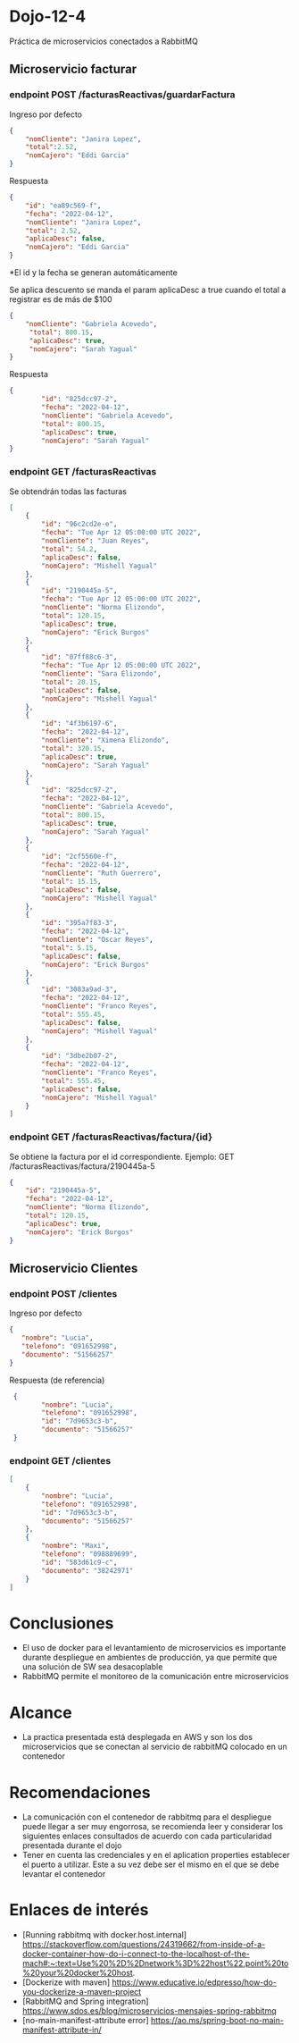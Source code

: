 # Dojo-12-4

Práctica de microservicios conectados a RabbitMQ

## Microservicio facturar
### endpoint POST /facturasReactivas/guardarFactura
Ingreso por defecto
```json
{
    "nomCliente": "Janira Lopez",
    "total":2.52,
    "nomCajero": "Eddi Garcia"
}
```
Respuesta
```json
{
    "id": "ea89c569-f",
    "fecha": "2022-04-12",
    "nomCliente": "Janira Lopez",
    "total": 2.52,
    "aplicaDesc": false,
    "nomCajero": "Eddi Garcia"
}
```
*El id y la fecha se generan automáticamente

Se aplica descuento se manda el param aplicaDesc a true cuando el total a registrar es de más de $100
```json
{
    "nomCliente": "Gabriela Acevedo",
     "total": 800.15,
     "aplicaDesc": true,
     "nomCajero": "Sarah Yagual"
}
```
Respuesta
```json
{
        "id": "825dcc97-2",
        "fecha": "2022-04-12",
        "nomCliente": "Gabriela Acevedo",
        "total": 800.15,
        "aplicaDesc": true,
        "nomCajero": "Sarah Yagual"
}
```
### endpoint GET /facturasReactivas
Se obtendrán todas las facturas
```json
[
    {
        "id": "96c2cd2e-e",
        "fecha": "Tue Apr 12 05:00:00 UTC 2022",
        "nomCliente": "Juan Reyes",
        "total": 54.2,
        "aplicaDesc": false,
        "nomCajero": "Mishell Yagual"
    },
    {
        "id": "2190445a-5",
        "fecha": "Tue Apr 12 05:00:00 UTC 2022",
        "nomCliente": "Norma Elizondo",
        "total": 120.15,
        "aplicaDesc": true,
        "nomCajero": "Erick Burgos"
    },
    {
        "id": "07ff88c6-3",
        "fecha": "Tue Apr 12 05:00:00 UTC 2022",
        "nomCliente": "Sara Elizondo",
        "total": 20.15,
        "aplicaDesc": false,
        "nomCajero": "Mishell Yagual"
    },
    {
        "id": "4f3b6197-6",
        "fecha": "2022-04-12",
        "nomCliente": "Ximena Elizondo",
        "total": 320.15,
        "aplicaDesc": true,
        "nomCajero": "Sarah Yagual"
    },
    {
        "id": "825dcc97-2",
        "fecha": "2022-04-12",
        "nomCliente": "Gabriela Acevedo",
        "total": 800.15,
        "aplicaDesc": true,
        "nomCajero": "Sarah Yagual"
    },
    {
        "id": "2cf5560e-f",
        "fecha": "2022-04-12",
        "nomCliente": "Ruth Guerrero",
        "total": 15.15,
        "aplicaDesc": false,
        "nomCajero": "Mishell Yagual"
    },
    {
        "id": "395a7f83-3",
        "fecha": "2022-04-12",
        "nomCliente": "Oscar Reyes",
        "total": 5.15,
        "aplicaDesc": false,
        "nomCajero": "Erick Burgos"
    },
    {
        "id": "3083a9ad-3",
        "fecha": "2022-04-12",
        "nomCliente": "Franco Reyes",
        "total": 555.45,
        "aplicaDesc": false,
        "nomCajero": "Mishell Yagual"
    },
    {
        "id": "3dbe2b07-2",
        "fecha": "2022-04-12",
        "nomCliente": "Franco Reyes",
        "total": 555.45,
        "aplicaDesc": false,
        "nomCajero": "Mishell Yagual"
    }
]
```
### endpoint GET /facturasReactivas/factura/{id} 
Se obtiene la factura por el id correspondiente. Ejemplo: GET /facturasReactivas/factura/2190445a-5
```json
{
    "id": "2190445a-5",
    "fecha": "2022-04-12",
    "nomCliente": "Norma Elizondo",
    "total": 120.15,
    "aplicaDesc": true,
    "nomCajero": "Erick Burgos"
}
```
## Microservicio Clientes

### endpoint POST /clientes
Ingreso por defecto
```json
{
   "nombre": "Lucia",
   "telefono": "091652998",
   "documento": "51566257"
}
```
Respuesta (de referencia)
```json
 {
        "nombre": "Lucia",
        "telefono": "091652998",
        "id": "7d9653c3-b",
        "documento": "51566257"
 }
```
### endpoint GET /clientes
```json
[
    {
        "nombre": "Lucia",
        "telefono": "091652998",
        "id": "7d9653c3-b",
        "documento": "51566257"
    },
    {
        "nombre": "Maxi",
        "telefono": "098889699",
        "id": "583d61c9-c",
        "documento": "38242971"
    }
]
```

# Conclusiones
- El uso de docker para el levantamiento de microservicios es importante durante despliegue en ambientes de producción, ya que permite que una solución de SW sea desacoplable
- RabbitMQ permite el monitoreo de la comunicación entre microservicios

# Alcance
- La practica presentada está desplegada en AWS y son los dos microservicios que se conectan al servicio de rabbitMQ colocado en un contenedor

# Recomendaciones
- La comunicación con el contenedor de rabbitmq para el despliegue puede llegar a ser muy engorrosa, se recomienda leer y considerar los siguientes enlaces consultados de acuerdo con cada particularidad presentada durante el dojo
- Tener en cuenta las credenciales y en el aplication properties establecer el puerto a utilizar. Este a su vez debe ser el mismo en el que se debe levantar el contenedor
 
# Enlaces de interés
- [Running rabbitmq with docker.host.internal] https://stackoverflow.com/questions/24319662/from-inside-of-a-docker-container-how-do-i-connect-to-the-localhost-of-the-mach#:~:text=Use%20%2D%2Dnetwork%3D%22host%22,point%20to%20your%20docker%20host.
- [Dockerize with maven] https://www.educative.io/edpresso/how-do-you-dockerize-a-maven-project
- [RabbitMQ and Spring integration] https://www.sdos.es/blog/microservicios-mensajes-spring-rabbitmq
- [no-main-manifest-attribute error] https://ao.ms/spring-boot-no-main-manifest-attribute-in/


